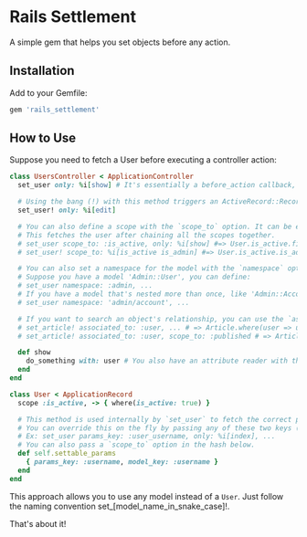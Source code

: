 # Rails Settlement

A simple gem that helps you set objects before any action.

## Installation

Add to your Gemfile:
```ruby
gem 'rails_settlement'
```

## How to Use

Suppose you need to fetch a User before executing a controller action:

```ruby
class UsersController < ApplicationController
  set_user only: %i[show] # It's essentially a before_action callback, allowing you to pass options directly.

  # Using the bang (!) with this method triggers an ActiveRecord::RecordNotFound Exception.
  set_user! only: %i[edit]

  # You can also define a scope with the `scope_to` option. It can be either a string/symbol or an Array of string/symbols.
  # This fetches the user after chaining all the scopes together.
  # set_user scope_to: :is_active, only: %i[show] #=> User.is_active.find_by
  # set_user! scope_to: %i[is_active is_admin] #=> User.is_active.is_admin.find_by

  # You can also set a namespace for the model with the `namespace` option. It can be a string or a symbol.
  # Suppose you have a model 'Admin::User', you can define:
  # set_user namespace: :admin, ...
  # If you have a model that's nested more than once, like 'Admin::Account::User', you can define as:
  # set_user namespace: 'admin/account', ...

  # If you want to search an object's relationship, you can use the `associated_to` option.
  # set_article! associated_to: :user, ... # => Article.where(user => user).find_by
  # set_article! associated_to: :user, scope_to: :published # => Article.published.where(user => user).find_by

  def show
    do_something with: user # You also have an attribute reader with the same name available if the object is found. If not, it defaults to nil (unless a bang method is used, in which case an error is raised!)
  end
end
```

```ruby
class User < ApplicationRecord
  scope :is_active, -> { where(is_active: true) }

  # This method is used internally by `set_user` to fetch the correct param (using `params_key`) and to send a key to `find_by` (using `model_key`).
  # You can override this on the fly by passing any of these two keys (or both!) in the controller directly.
  # Ex: set_user params_key: :user_username, only: %i[index], ...
  # You can also pass a `scope_to` option in the hash below.
  def self.settable_params
    { params_key: :username, model_key: :username }
  end
end
```

This approach allows you to use any model instead of a `User`. Just follow the naming convention set_[model_name_in_snake_case]!.

That's about it!
